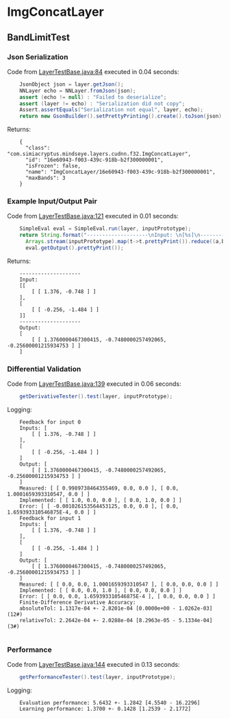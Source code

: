 # ImgConcatLayer
## BandLimitTest
### Json Serialization
Code from [LayerTestBase.java:84](../../../../../../../../../../MindsEye/src/test/java/com/simiacryptus/mindseye/layers/LayerTestBase.java#L84) executed in 0.04 seconds: 
```java
    JsonObject json = layer.getJson();
    NNLayer echo = NNLayer.fromJson(json);
    assert (echo != null) : "Failed to deserialize";
    assert (layer != echo) : "Serialization did not copy";
    Assert.assertEquals("Serialization not equal", layer, echo);
    return new GsonBuilder().setPrettyPrinting().create().toJson(json);
```

Returns: 

```
    {
      "class": "com.simiacryptus.mindseye.layers.cudnn.f32.ImgConcatLayer",
      "id": "16e60943-f003-439c-918b-b2f300000001",
      "isFrozen": false,
      "name": "ImgConcatLayer/16e60943-f003-439c-918b-b2f300000001",
      "maxBands": 3
    }
```



### Example Input/Output Pair
Code from [LayerTestBase.java:121](../../../../../../../../../../MindsEye/src/test/java/com/simiacryptus/mindseye/layers/LayerTestBase.java#L121) executed in 0.01 seconds: 
```java
    SimpleEval eval = SimpleEval.run(layer, inputPrototype);
    return String.format("--------------------\nInput: \n[%s]\n--------------------\nOutput: \n%s",
      Arrays.stream(inputPrototype).map(t->t.prettyPrint()).reduce((a,b)->a+",\n"+b).get(),
      eval.getOutput().prettyPrint());
```

Returns: 

```
    --------------------
    Input: 
    [[
    	[ [ 1.376, -0.748 ] ]
    ],
    [
    	[ [ -0.256, -1.484 ] ]
    ]]
    --------------------
    Output: 
    [
    	[ [ 1.3760000467300415, -0.7480000257492065, -0.25600001215934753 ] ]
    ]
```



### Differential Validation
Code from [LayerTestBase.java:139](../../../../../../../../../../MindsEye/src/test/java/com/simiacryptus/mindseye/layers/LayerTestBase.java#L139) executed in 0.06 seconds: 
```java
    getDerivativeTester().test(layer, inputPrototype);
```
Logging: 
```
    Feedback for input 0
    Inputs: [
    	[ [ 1.376, -0.748 ] ]
    ],
    [
    	[ [ -0.256, -1.484 ] ]
    ]
    Output: [
    	[ [ 1.3760000467300415, -0.7480000257492065, -0.25600001215934753 ] ]
    ]
    Measured: [ [ 0.9989738464355469, 0.0, 0.0 ], [ 0.0, 1.0001659393310547, 0.0 ] ]
    Implemented: [ [ 1.0, 0.0, 0.0 ], [ 0.0, 1.0, 0.0 ] ]
    Error: [ [ -0.001026153564453125, 0.0, 0.0 ], [ 0.0, 1.659393310546875E-4, 0.0 ] ]
    Feedback for input 1
    Inputs: [
    	[ [ 1.376, -0.748 ] ]
    ],
    [
    	[ [ -0.256, -1.484 ] ]
    ]
    Output: [
    	[ [ 1.3760000467300415, -0.7480000257492065, -0.25600001215934753 ] ]
    ]
    Measured: [ [ 0.0, 0.0, 1.0001659393310547 ], [ 0.0, 0.0, 0.0 ] ]
    Implemented: [ [ 0.0, 0.0, 1.0 ], [ 0.0, 0.0, 0.0 ] ]
    Error: [ [ 0.0, 0.0, 1.659393310546875E-4 ], [ 0.0, 0.0, 0.0 ] ]
    Finite-Difference Derivative Accuracy:
    absoluteTol: 1.1317e-04 +- 2.8201e-04 [0.0000e+00 - 1.0262e-03] (12#)
    relativeTol: 2.2642e-04 +- 2.0288e-04 [8.2963e-05 - 5.1334e-04] (3#)
    
```

### Performance
Code from [LayerTestBase.java:144](../../../../../../../../../../MindsEye/src/test/java/com/simiacryptus/mindseye/layers/LayerTestBase.java#L144) executed in 0.13 seconds: 
```java
    getPerformanceTester().test(layer, inputPrototype);
```
Logging: 
```
    Evaluation performance: 5.6432 +- 1.2842 [4.5540 - 16.2296]
    Learning performance: 1.3700 +- 0.1428 [1.2539 - 2.1772]
    
```

